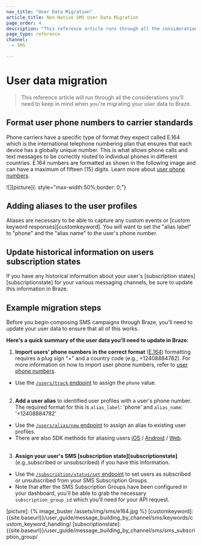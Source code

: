 ```yaml
---
nav_title: "User Data Migration"
article_title: Non-Native SMS User Data Migration
page_order: 4
description: "This reference article runs through all the considerations a non-native SMS user should keep in mind when migrating user data to Braze."
page_type: reference
channel:
  - SMS
  
---
```


# User data migration

> This reference article will run through all the considerations you'll need to keep in mind when you're migrating your user data to Braze. 

## Format user phone numbers to carrier standards

Phone carriers have a specific type of format they expect called E.164 which is the international telephone numbering plan that ensures that each device has a globally unique number. This is what allows phone calls and text messages to be correctly routed to individual phones in different countries. E.164 numbers are formatted as shown in the following image and can have a maximum of fifteen (15) digits. Learn more about [user phone numbers][userphone].

![][picture]{: style="max-width:50%;border: 0;"}

## Adding aliases to the user profiles

Aliases are necessary to be able to capture any custom events or [custom keyword responses][customkeyword]. You will want to set the "alias label" to "phone" and the "alias name" to the user's phone number.

## Update historical information on users subscription states

If you have any historical information about your user's [subscription states][subscriptionstate] for your various messaging channels, be sure to update this information in Braze. 

## Example migration steps

Before you begin composing SMS campaigns through Braze, you'll need to update your user data to ensure that all of this works. 

**Here's a quick summary of the user data you'll need to update in Braze:**

1. **Import users' phone numbers in the correct format** ([E.164][0]) formatting requires a plug sign "+" and a country code (e.g., +12408884782). For more information on how to import user phone numbers, refer to [user phone numbers][userphone].
  - Use the [`/users/track` endpoint][1] to assign the `phone` value.<br><br>

2. **Add a user alias** to identified user profiles with a user's phone number. The required format for this is `alias_label`: 'phone' and `alias_name`: '+12408884782'
  - Use the [`/users/alias/new` endpoint][2] to assign an alias to existing user profiles.
  - There are also SDK methods for aliasing users [iOS][3] / [Android][4] / [Web][5].<br><br>

3. **Assign your user's SMS [subscription state][subscriptionstate]** (e.g.,subscribed or unsubscribed) if you have this information.
  - Use the [`/subscription/status/set` endpoint][6] to set users as subscribed or unsubscribed from your SMS Subscription Groups.
  - Note that after the SMS Subscription Groups have been configured in your dashboard, you'll be able to grab the necessary `subscription_group_id` which you'll need for your API request.


[0]: https://en.wikipedia.org/wiki/E.164
[userphone]: {{site.baseurl}}/user_guide/message_building_by_channel/sms/phone_numbers/user_phone_numbers/
[1]: {{site.baseurl}}/api/endpoints/user_data/post_user_track/
[2]: {{site.baseurl}}/api/endpoints/user_data/post_user_alias/
[3]: {{site.baseurl}}/developer_guide/platform_integration_guides/swift/analytics/setting_user_ids/#aliasing-users
[4]: {{site.baseurl}}/developer_guide/platform_integration_guides/android/analytics/setting_user_ids/#aliasing-users
[5]: {{site.baseurl}}/developer_guide/platform_integration_guides/web/analytics/setting_user_ids/#aliasing-users
[6]: {{site.baseurl}}/api/endpoints/subscription_groups/post_update_user_subscription_group_status/
[picture]: {% image_buster /assets/img/sms/e164.jpg %}
[customkeyword]: {{site.baseurl}}/user_guide/message_building_by_channel/sms/keywords/custom_keyword_handling/
[subscriptionstate]: {{site.baseurl}}/user_guide/message_building_by_channel/sms/sms_subscription_group/
